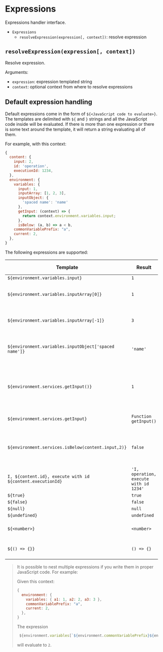 Expressions
===========

Expressions handler interface.

- `Expressions`
  - `resolveExpression(expression[, context])`: resolve expression

## `resolveExpression(expression[, context])`

Resolve expression.

Arguments:
- `expression`: expression templated string
- `context`: optional context from where to resolve expressions
## Default expression handling

Default expressions come in the form of `${<JavaScript code to evaluate>}`. The templates are delimited with `${` and `}` strings and all the JavaScript code inside will be evaluated. If there is more than one expression or there is some text around the template, it will return a string evaluating all of them.

For example, with this context:
```JavaScript
{
  content: {
    input: 2,
    id: 'operation',
    executionId: 1234,
  },
  environment: {
    variables: { 
      input: 1,
      inputArray: [1, 2, 3],
      inputObject: {
        'spaced name': 'name'
      },
      getInput: (context) => {
        return context.environment.variables.input;
      },
      isBelow: (a, b) => a < b,
    commonVariablePrefix: "a",
    current: 2,
  },
}
```
The following expressions are supported:

| Template | Result | More information |
|-|-|-|
| `${environment.variables.input}` | `1` |  |
| `${environment.variables.inputArray[0]}` | `1` | resolves to first item of the variable input array |
| `${environment.variables.inputArray[-1]}` | `3` | resolves to last item of the variable input array |
| `${environment.variables.inputObject['spaced name']}` | `'name'` | resolves to the variable input object property `spaced name` |
| `${environment.services.getInput()}` | `1` | executes the service function `getInput` with the context passed as an argument |
| `${environment.services.getInput}` | `Function getInput()` | returns the service function |
| `${environment.services.isBelow(content.input,2)}` | `false` | executes the service function `isBelow` with `content.input` value and 2 |
| `I, ${content.id}, execute with id ${content.executionId}` | `'I, operation, execute with id 1234'` | formats a string getting content object values |
| `${true}` | `true` |  |
| `${false}` | `false` |  |
| `${null}` | `null` |  |
| `${undefined}` | `undefined` |  |
| `${<number>}` | `<number>` | returns the number passed |
| `${() => {}}` | `() => {}` | returns the lambda function |

> 
> It is possible to nest multiple expressions if you write them in proper JavaScript code. For example:
>
> Given this context:
> ```JavaScript
> {
>   environment: {
>     variables: { a1: 1, a2: 2, a3: 3 },
>     commonVariablePrefix: "a",
>     current: 2,
>   },
> }
> ```
> The expression
> ```JavaScript
>  ${environment.variables[`${environment.commonVariablePrefix}${environment.current}`]}
> ```
> will evaluate to `2`.
> 
